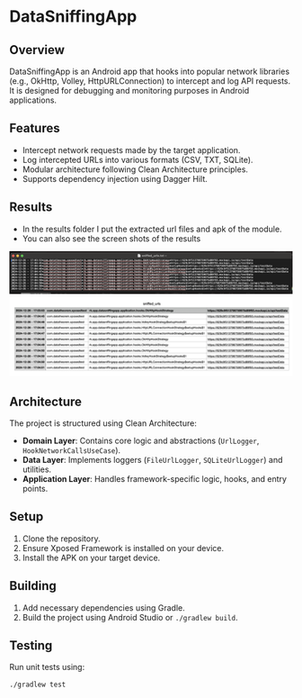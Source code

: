 # DataSniffingApp

## Overview
DataSniffingApp is an Android app that hooks into popular network libraries (e.g., OkHttp, Volley, HttpURLConnection) to intercept and log API requests. It is designed for debugging and monitoring purposes in Android applications.

## Features
- Intercept network requests made by the target application.
- Log intercepted URLs into various formats (CSV, TXT, SQLite).
- Modular architecture following Clean Architecture principles.
- Supports dependency injection using Dagger Hilt.

## Results
- In the results folder I put the extracted url files and apk of the module.
- You can also see the screen shots of the results

<img src="https://raw.githubusercontent.com/KarchoudRiadh/XPosedSniffer/refs/heads/main/ExtractedFiles/Screenshot_TXT.png">
<img src="https://raw.githubusercontent.com/KarchoudRiadh/XPosedSniffer/refs/heads/main/ExtractedFiles/Screenshot_CSV.png">

## Architecture
The project is structured using Clean Architecture:

- **Domain Layer**: Contains core logic and abstractions (`UrlLogger`, `HookNetworkCallsUseCase`).
- **Data Layer**: Implements loggers (`FileUrlLogger`, `SQLiteUrlLogger`) and utilities.
- **Application Layer**: Handles framework-specific logic, hooks, and entry points.

## Setup
1. Clone the repository.
2. Ensure Xposed Framework is installed on your device.
3. Install the APK on your target device.

## Building
1. Add necessary dependencies using Gradle.
2. Build the project using Android Studio or `./gradlew build`.

## Testing
Run unit tests using:

```bash
./gradlew test
